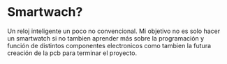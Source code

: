 # Smartwach?
Un reloj inteligente un poco no convencional.
Mi objetivo no es solo hacer un smartwatch si no tambien aprender más 
sobre la programación y función de distintos componentes electronicos
como tambien la futura creación de la pcb para terminar el proyecto.
